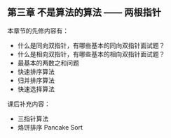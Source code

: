 ## 第三章 不是算法的算法 —— 两根指针

本章节的先修内容有：

* 什么是同向双指针，有哪些基本的同向双指针面试题？
* 什么是相向双指针，有哪些基本的相向双指针面试题？
* 最基本的两数之和问题
* 快速排序算法
* 归并排序算法
* 快速选择算法

课后补充内容：

* 三指针算法
* 烙饼排序 Pancake Sort



